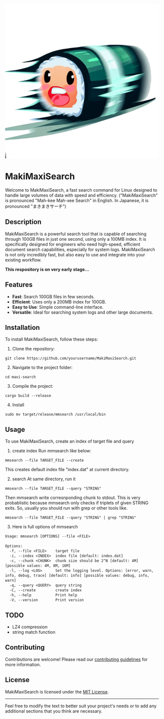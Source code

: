 ![speed maki image](assets/fastmaki.png)
# MakiMaxiSearch

Welcome to MakiMaxiSearch, a fast search command for Linux designed to handle large volumes of data with speed and efficiency.
("MakiMaxiSearch" is pronounced "Mah-kee Mah-xee Search" in English. In Japanese, it is pronounced "まきまきサーチ")

## Description

MakiMaxiSearch is a powerful search tool that is capable of searching through 100GB files in just one second, using only a 100MB index. It is specifically designed for engineers who need high-speed, efficient document search capabilities, especially for system logs. MakiMaxiSearch is not only incredibly fast, but also easy to use and integrate into your existing workflow.

**This respository is on very early stage...**

## Features

- **Fast**: Search 100GB files in few seconds.
- **Efficient**: Uses only a 200MB index for 100GB.
- **Easy to Use**: Simple command-line interface.
- **Versatile**: Ideal for searching system logs and other large documents.

## Installation

To install MakiMaxiSearch, follow these steps:

1. Clone the repository:
```
git clone https://github.com/yourusername/MakiMaxiSearch.git
```
2. Navigate to the project folder:
```
cd maxi-search
```
3. Compile the project:
```
cargo build --release
```

4. Install
```
sudo mv target/release/mmsearch /usr/local/bin
```

## Usage

To use MakiMaxiSearch, create an index of target file and query

1. create index
Run mmsearch like below:
```
mmsearch --file TARGET_FILE --create
```
This creates default index file "index.dat" at current directory.

2. search
At same directory, run it
```
mmsearch --file TARGET_FILE --query "STRING"
```
Then mmsearch write corresnponding chunk to stdout. This is very probablistic because mmsearch only checks if triplets of given STRING exits. So, usually you should run with grep or other tools like.
```
mmsearch --file TARGET_FILE --query "STRING" | grep "STRING"
```
3. Here is full options of mmsearch

```
Usage: mmsearch [OPTIONS] --file <FILE>

Options:
  -f, --file <FILE>    target file
  -i, --index <INDEX>  index file [default: index.dat]
  -c, --chunk <CHUNK>  chunk size should be 2^N [default: 4M] [possible values: 4M, 8M, 16M]
  -l, --log <LOG>      Set the logging level. Options: [error, warn, info, debug, trace] [default: info] [possible values: debug, info, warn]
  -q, --query <QUERY>  query string
  -C, --create         create index
  -h, --help           Print help
  -V, --version        Print version
```

## TODO
- LZ4 compression
- string match function

## Contributing

Contributions are welcome! Please read our [contributing guidelines](CONTRIBUTING.md) for more information.

## License

MakiMaxiSearch is licensed under the [MIT License](LICENSE).

---

Feel free to modify the text to better suit your project's needs or to add any additional sections that you think are necessary.
